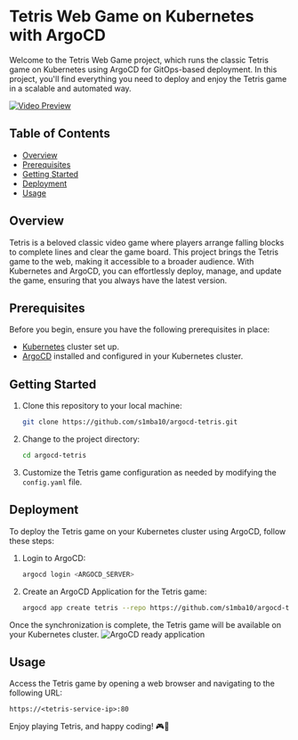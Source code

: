 # Tetris Web Game on Kubernetes with ArgoCD

Welcome to the Tetris Web Game project, which runs the classic Tetris game on Kubernetes using ArgoCD for GitOps-based deployment. In this project, you'll find everything you need to deploy and enjoy the Tetris game in a scalable and automated way.

[![Video Preview](https://github.com/s1mba10/argocd-tetris/assets/101098236/c9ef6fa6-c67a-420d-a616-dd5bb7c7cb24)](https://youtu.be/-XsB99zg-EM)


## Table of Contents

- [Overview](#overview)
- [Prerequisites](#prerequisites)
- [Getting Started](#getting-started)
- [Deployment](#deployment)
- [Usage](#usage)


## Overview

Tetris is a beloved classic video game where players arrange falling blocks to complete lines and clear the game board. This project brings the Tetris game to the web, making it accessible to a broader audience. With Kubernetes and ArgoCD, you can effortlessly deploy, manage, and update the game, ensuring that you always have the latest version.

## Prerequisites

Before you begin, ensure you have the following prerequisites in place:

- [Kubernetes](https://kubernetes.io/) cluster set up.
- [ArgoCD](https://argoproj.github.io/argo-cd/) installed and configured in your Kubernetes cluster.

## Getting Started

1. Clone this repository to your local machine:

   ```bash
   git clone https://github.com/s1mba10/argocd-tetris.git
   ```

2. Change to the project directory:

   ```bash
   cd argocd-tetris
   ```

3. Customize the Tetris game configuration as needed by modifying the `config.yaml` file.

## Deployment

To deploy the Tetris game on your Kubernetes cluster using ArgoCD, follow these steps:

1. Login to ArgoCD:

   ```bash
   argocd login <ARGOCD_SERVER>
   ```

2. Create an ArgoCD Application for the Tetris game:

   ```bash
   argocd app create tetris --repo https://github.com/s1mba10/argocd-tetris.git --path manifests --dest-server https://kubernetes.default.svc --dest-namespace default --sync-policy automated
   ```

Once the synchronization is complete, the Tetris game will be available on your Kubernetes cluster.
![ArgoCD ready application](https://github.com/s1mba10/argocd-tetris/assets/101098236/e6c55a42-1340-44e2-9300-70201b1e3cd7)


## Usage

Access the Tetris game by opening a web browser and navigating to the following URL:

```
https://<tetris-service-ip>:80
```
Enjoy playing Tetris, and happy coding! 🎮🚀
